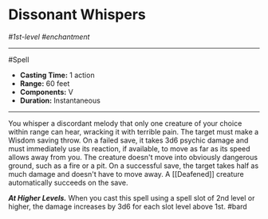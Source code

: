 # Dissonant Whispers
*#1st-level #enchantment*
___ 
#Spell
- **Casting Time:** 1 action
- **Range:** 60 feet
- **Components:** V
- **Duration:** Instantaneous
---
You whisper a discordant melody that only one creature of your choice within range can hear, wracking it with terrible pain. The target must make a Wisdom saving throw. On a failed save, it takes 3d6 psychic damage and must immediately use its reaction, if available, to move as far as its speed allows away from you. The creature doesn't move into obviously dangerous ground, such as a fire or a pit. On a successful save, the target takes half as much damage and doesn't have to move away. A [[Deafened]] creature automatically succeeds on the save.

***At Higher Levels.*** When you cast this spell using a spell slot of 2nd level or higher, the damage increases by 3d6 for each slot level above 1st.
#bard